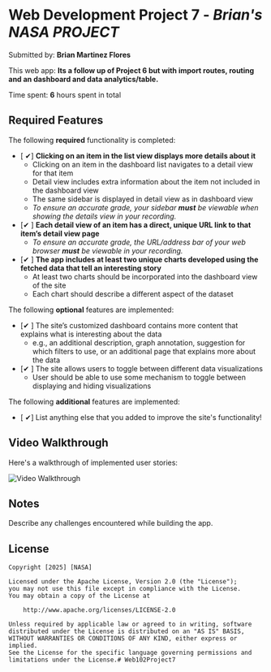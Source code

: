 # Web Development Project 7 - *Brian's NASA PROJECT*

Submitted by: **Brian Martinez Flores**

This web app: **Its a follow up of Project 6 but with import routes, routing and an dashboard and data analytics/table.**

Time spent: **6** hours spent in total

## Required Features

The following **required** functionality is completed:

- [ ✔] **Clicking on an item in the list view displays more details about it**
  - Clicking on an item in the dashboard list navigates to a detail view for that item
  - Detail view includes extra information about the item not included in the dashboard view
  - The same sidebar is displayed in detail view as in dashboard view
  - *To ensure an accurate grade, your sidebar **must** be viewable when showing the details view in your recording.*
- [✔ ] **Each detail view of an item has a direct, unique URL link to that item’s detail view page**
  -  *To ensure an accurate grade, the URL/address bar of your web browser **must** be viewable in your recording.*
- [✔ ] **The app includes at least two unique charts developed using the fetched data that tell an interesting story**
  - At least two charts should be incorporated into the dashboard view of the site
  - Each chart should describe a different aspect of the dataset


The following **optional** features are implemented:

- [✔ ] The site’s customized dashboard contains more content that explains what is interesting about the data 
  - e.g., an additional description, graph annotation, suggestion for which filters to use, or an additional page that explains more about the data
- [✔ ] The site allows users to toggle between different data visualizations
  - User should be able to use some mechanism to toggle between displaying and hiding visualizations 

  
The following **additional** features are implemented:

* [ ✔] List anything else that you added to improve the site's functionality!

## Video Walkthrough

Here's a walkthrough of implemented user stories:

<img src='https://imgur.com/a/sheKTZ6.gif' title='Video Walkthrough' width='' alt='Video Walkthrough' />



## Notes

Describe any challenges encountered while building the app.

## License

    Copyright [2025] [NASA]

    Licensed under the Apache License, Version 2.0 (the "License");
    you may not use this file except in compliance with the License.
    You may obtain a copy of the License at

        http://www.apache.org/licenses/LICENSE-2.0

    Unless required by applicable law or agreed to in writing, software
    distributed under the License is distributed on an "AS IS" BASIS,
    WITHOUT WARRANTIES OR CONDITIONS OF ANY KIND, either express or implied.
    See the License for the specific language governing permissions and
    limitations under the License.# Web102Project7
